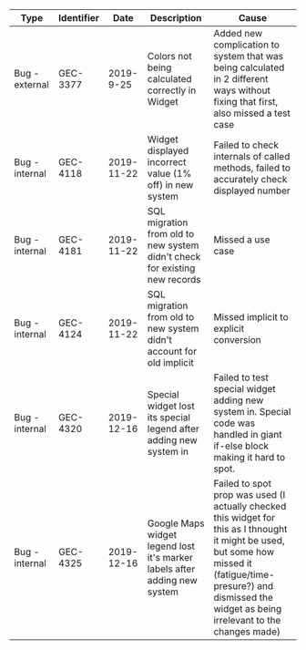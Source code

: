 Type | Identifier | Date | Description | Cause
---- | ---------- | ---- | ----------- | -----
Bug - external | GEC-3377 | 2019-9-25 | Colors not being calculated correctly in Widget | Added new complication to system that was being calculated in 2 different ways without fixing that first, also missed a test case
Bug - internal | GEC-4118 | 2019-11-22 | Widget displayed incorrect value (1% off) in new system | Failed to check internals of called methods, failed to accurately check displayed number
Bug - internal | GEC-4181 | 2019-11-22 | SQL migration from old to new system didn't check for existing new records | Missed a use case
Bug - internal | GEC-4124 | 2019-11-22 | SQL migration from old to new system didn't account for old implicit | Missed implicit to explicit conversion
Bug - internal | GEC-4320 | 2019-12-16 | Special widget lost its special legend after adding new system in | Failed to test special widget adding new system in.  Special code was handled in giant if-else block making it hard to spot.
Bug - internal | GEC-4325 | 2019-12-16 | Google Maps widget legend lost it's marker labels after adding new system | Failed to spot prop was used (I actually checked this widget for this as I thnought it might be used, but some how missed it (fatigue/time-presure?) and dismissed the widget as being irrelevant to the changes made)
